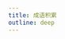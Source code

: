 ```yaml
---
title: 成语积累
outline: deep
---
```

<ClientOnly>
    <PDFPreview url="/resource/1.pdf">
  </PDFPreview>
</ClientOnly>
